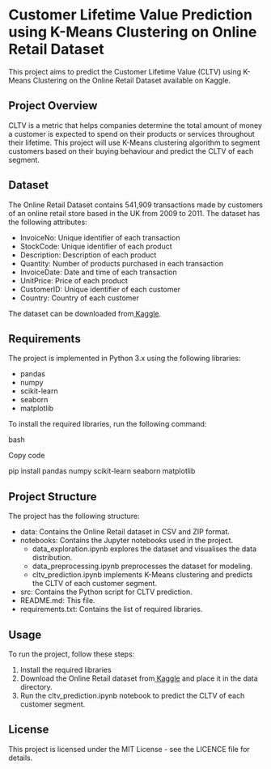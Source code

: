 # Customer Lifetime Value Prediction using K-Means Clustering on Online Retail Dataset

This project aims to predict the Customer Lifetime Value (CLTV) using K-Means Clustering on the Online Retail Dataset available on Kaggle.


## Project Overview

CLTV is a metric that helps companies determine the total amount of money a customer is expected to spend on their products or services throughout their lifetime. This project will use K-Means clustering algorithm to segment customers based on their buying behaviour and predict the CLTV of each segment.


## Dataset

The Online Retail Dataset contains 541,909 transactions made by customers of an online retail store based in the UK from 2009 to 2011. The dataset has the following attributes:



* InvoiceNo: Unique identifier of each transaction
* StockCode: Unique identifier of each product
* Description: Description of each product
* Quantity: Number of products purchased in each transaction
* InvoiceDate: Date and time of each transaction
* UnitPrice: Price of each product
* CustomerID: Unique identifier of each customer
* Country: Country of each customer

The dataset can be downloaded from[ Kaggle](https://www.kaggle.com/carrie1/ecommerce-data).


## Requirements

The project is implemented in Python 3.x using the following libraries:



* pandas
* numpy
* scikit-learn
* seaborn
* matplotlib

To install the required libraries, run the following command:

bash

Copy code

pip install pandas numpy scikit-learn seaborn matplotlib


## Project Structure

The project has the following structure:

* data: Contains the Online Retail dataset in CSV and ZIP format.
* notebooks: Contains the Jupyter notebooks used in the project.
    * data_exploration.ipynb explores the dataset and visualises the data distribution.
    * data_preprocessing.ipynb preprocesses the dataset for modeling.
    * cltv_prediction.ipynb implements K-Means clustering and predicts the CLTV of each customer segment.
* src: Contains the Python script for CLTV prediction.
* README.md: This file.
* requirements.txt: Contains the list of required libraries.


## Usage

To run the project, follow these steps:



1. Install the required libraries
2. Download the Online Retail dataset from[ Kaggle](https://www.kaggle.com/carrie1/ecommerce-data) and place it in the data directory.
3. Run the cltv_prediction.ipynb notebook to predict the CLTV of each customer segment.


## License

This project is licensed under the MIT License - see the LICENCE file for details.
